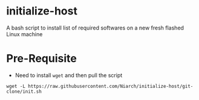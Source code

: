 # initialize-host
A bash script to install list of required softwares on a new fresh flashed Linux machine

# Pre-Requisite

- Need to install `wget` and then pull the script

```
wget -L https://raw.githubusercontent.com/Niarch/initialize-host/git-clone/init.sh
```
